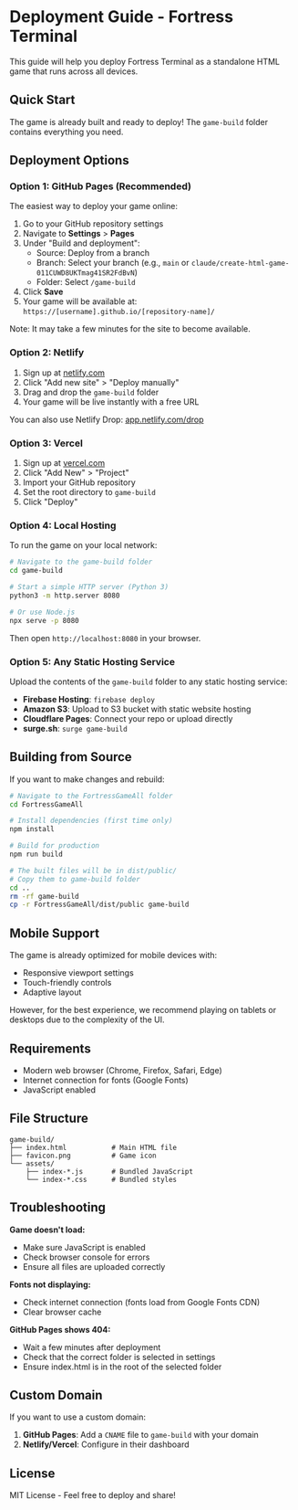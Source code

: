 # Deployment Guide - Fortress Terminal

This guide will help you deploy Fortress Terminal as a standalone HTML game that runs across all devices.

## Quick Start

The game is already built and ready to deploy! The `game-build` folder contains everything you need.

## Deployment Options

### Option 1: GitHub Pages (Recommended)

The easiest way to deploy your game online:

1. Go to your GitHub repository settings
2. Navigate to **Settings** > **Pages**
3. Under "Build and deployment":
   - Source: Deploy from a branch
   - Branch: Select your branch (e.g., `main` or `claude/create-html-game-011CUWD8UKTmag41SR2FdBvN`)
   - Folder: Select `/game-build`
4. Click **Save**
5. Your game will be available at: `https://[username].github.io/[repository-name]/`

Note: It may take a few minutes for the site to become available.

### Option 2: Netlify

1. Sign up at [netlify.com](https://netlify.com)
2. Click "Add new site" > "Deploy manually"
3. Drag and drop the `game-build` folder
4. Your game will be live instantly with a free URL

You can also use Netlify Drop: [app.netlify.com/drop](https://app.netlify.com/drop)

### Option 3: Vercel

1. Sign up at [vercel.com](https://vercel.com)
2. Click "Add New" > "Project"
3. Import your GitHub repository
4. Set the root directory to `game-build`
5. Click "Deploy"

### Option 4: Local Hosting

To run the game on your local network:

```bash
# Navigate to the game-build folder
cd game-build

# Start a simple HTTP server (Python 3)
python3 -m http.server 8080

# Or use Node.js
npx serve -p 8080
```

Then open `http://localhost:8080` in your browser.

### Option 5: Any Static Hosting Service

Upload the contents of the `game-build` folder to any static hosting service:

- **Firebase Hosting**: `firebase deploy`
- **Amazon S3**: Upload to S3 bucket with static website hosting
- **Cloudflare Pages**: Connect your repo or upload directly
- **surge.sh**: `surge game-build`

## Building from Source

If you want to make changes and rebuild:

```bash
# Navigate to the FortressGameAll folder
cd FortressGameAll

# Install dependencies (first time only)
npm install

# Build for production
npm run build

# The built files will be in dist/public/
# Copy them to game-build folder
cd ..
rm -rf game-build
cp -r FortressGameAll/dist/public game-build
```

## Mobile Support

The game is already optimized for mobile devices with:
- Responsive viewport settings
- Touch-friendly controls
- Adaptive layout

However, for the best experience, we recommend playing on tablets or desktops due to the complexity of the UI.

## Requirements

- Modern web browser (Chrome, Firefox, Safari, Edge)
- Internet connection for fonts (Google Fonts)
- JavaScript enabled

## File Structure

```
game-build/
├── index.html           # Main HTML file
├── favicon.png          # Game icon
└── assets/
    ├── index-*.js       # Bundled JavaScript
    └── index-*.css      # Bundled styles
```

## Troubleshooting

**Game doesn't load:**
- Make sure JavaScript is enabled
- Check browser console for errors
- Ensure all files are uploaded correctly

**Fonts not displaying:**
- Check internet connection (fonts load from Google Fonts CDN)
- Clear browser cache

**GitHub Pages shows 404:**
- Wait a few minutes after deployment
- Check that the correct folder is selected in settings
- Ensure index.html is in the root of the selected folder

## Custom Domain

If you want to use a custom domain:

1. **GitHub Pages**: Add a `CNAME` file to `game-build` with your domain
2. **Netlify/Vercel**: Configure in their dashboard

## License

MIT License - Feel free to deploy and share!
